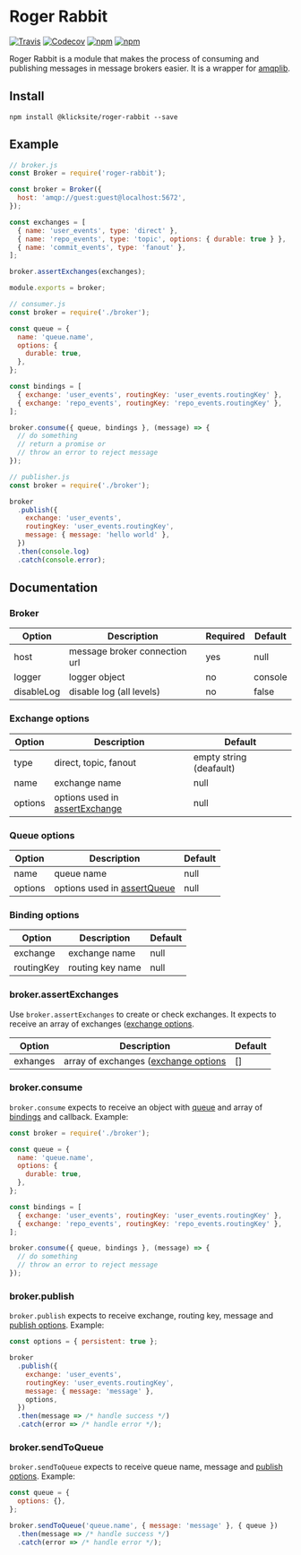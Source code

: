 # Roger Rabbit

[![Travis](https://img.shields.io/travis/klickpages/roger-rabbit.svg?style=flat-square)](https://travis-ci.org/klickpages/roger-rabbit/builds)
[![Codecov](https://img.shields.io/codecov/c/github/klickpages/roger-rabbit.svg?style=flat-square)](https://codecov.io/gh/klickpages/roger-rabbit/)
[![npm](https://img.shields.io/npm/v/@klicksite/roger-rabbit.svg?style=flat-square)](https://www.npmjs.com/package/@klicksite/roger-rabbit)
[![npm](https://img.shields.io/npm/dt/@klicksite/roger-rabbit.svg?style=flat-square)](https://www.npmjs.com/package/@klicksite/roger-rabbit)

Roger Rabbit is a module that makes the process of consuming and publishing messages in message brokers easier. It is a wrapper for [amqplib](https://www.squaremobius.net/amqp.node/).

## Install

```shell
npm install @klicksite/roger-rabbit --save
```

## Example

```javascript
// broker.js
const Broker = require('roger-rabbit');

const broker = Broker({
  host: 'amqp://guest:guest@localhost:5672',
});

const exchanges = [
  { name: 'user_events', type: 'direct' },
  { name: 'repo_events', type: 'topic', options: { durable: true } },
  { name: 'commit_events', type: 'fanout' },
];

broker.assertExchanges(exchanges);

module.exports = broker;
```

```javascript
// consumer.js
const broker = require('./broker');

const queue = {
  name: 'queue.name',
  options: {
    durable: true,
  },
};

const bindings = [
  { exchange: 'user_events', routingKey: 'user_events.routingKey' },
  { exchange: 'repo_events', routingKey: 'repo_events.routingKey' },
];

broker.consume({ queue, bindings }, (message) => {
  // do something
  // return a promise or
  // throw an error to reject message
});
```

```javascript
// publisher.js
const broker = require('./broker');

broker
  .publish({
    exchange: 'user_events',
    routingKey: 'user_events.routingKey',
    message: { message: 'hello world' },
  })
  .then(console.log)
  .catch(console.error);
```

## Documentation

### Broker

| Option     | Description                           | Required  | Default |
| -----------|---------------------------------------|-----------|---------|
| host       | message broker connection url         | yes       | null    |
| logger     | logger object                         | no        | console |
| disableLog | disable log (all levels)              | no        | false   |

### Exchange options

| Option  | Description                                                                                                     | Default                 |
| --------|-----------------------------------------------------------------------------------------------------------------|-------------------------|
| type    | direct, topic, fanout                                                                                           | empty string (deafault) |
| name    | exchange name                                                                                                   | null                    |
| options | options used in [assertExchange](http://www.squaremobius.net/amqp.node/channel_api.html#channel_assertExchange) | null                    |

### Queue options

| Option  | Description                                                                                               | Default |
| --------|-----------------------------------------------------------------------------------------------------------|---------|
| name    | queue name                                                                                                | null    |
| options | options used in [assertQueue](http://www.squaremobius.net/amqp.node/channel_api.html#channel_assertQueue) | null    |

### Binding options

| Option     | Description      | Default |
| -----------|------------------|---------|
| exchange   | exchange name    | null    |
| routingKey | routing key name | null    |

### broker.assertExchanges

Use `broker.assertExchanges` to create or check exchanges. It expects to receive an array of exchanges ([exchange options](#exchange-options).

| Option   | Description                                               | Default |
| ---------|-----------------------------------------------------------|---------|
| exhanges | array of exchanges ([exchange options](#exchange-options) |[]       |

### broker.consume

`broker.consume` expects to receive an object with [queue](#queue-options) and array of [bindings](#binding-options) and callback. Example:

```javascript
const broker = require('./broker');

const queue = {
  name: 'queue.name',
  options: {
    durable: true,
  },
};

const bindings = [
  { exchange: 'user_events', routingKey: 'user_events.routingKey' },
  { exchange: 'repo_events', routingKey: 'repo_events.routingKey' },
];

broker.consume({ queue, bindings }, (message) => {
  // do something
  // throw an error to reject message
});
```

### broker.publish

`broker.publish` expects to receive exchange, routing key, message and [publish options](https://www.squaremobius.net/amqp.node/channel_api.html#channel_publish). Example:

```javascript
const options = { persistent: true };

broker
  .publish({
    exchange: 'user_events',
    routingKey: 'user_events.routingKey',
    message: { message: 'message' },
    options,
  })
  .then(message => /* handle success */)
  .catch(error => /* handle error */);
```

### broker.sendToQueue

`broker.sendToQueue` expects to receive queue name, message and [publish options](https://www.squaremobius.net/amqp.node/channel_api.html#channel_publish). Example:

```javascript
const queue = {
  options: {},
};

broker.sendToQueue('queue.name', { message: 'message' }, { queue })
  .then(message => /* handle success */)
  .catch(error => /* handle error */);
```
